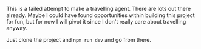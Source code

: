 This is a failed attempt to make a travelling agent. There are lots out there already. Maybe I could have found opportunities within building this project for fun, but for now I will pivot it since I don't really care about travelling anyway.

Just clone the project and `npm run dev` and go from there.
